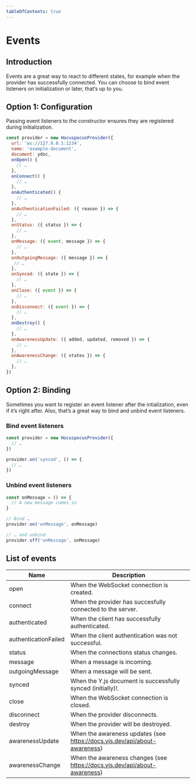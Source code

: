 ```yaml
---
tableOfContents: true
---
```


# Events

## Introduction
Events are a great way to react to different states, for example when the provider has successfully connected. You can choose to bind event listeners on initialization or later, that’s up to you.

## Option 1: Configuration
Passing event listeners to the constructor ensures they are registered during initialization.

```js
const provider = new HocuspocusProvider({
  url: 'ws://127.0.0.1:1234',
  name: 'example-document',
  document: ydoc,
  onOpen() {
    // …
  },
  onConnect() {
    // …
  },
  onAuthenticated() {
    // …
  },
  onAuthenticationFailed: ({ reason }) => {
    // …
  },
  onStatus: ({ status }) => {
    // …
  },
  onMessage: ({ event, message }) => {
    // …
  },
  onOutgoingMessage: ({ message }) => {
   // …
  },
  onSynced: ({ state }) => {
    // …
  },
  onClose: ({ event }) => {
    // …
  },
  onDisconnect: ({ event }) => {
    // …
  },
  onDestroy() {
    // …
  },
  onAwarenessUpdate: ({ added, updated, removed }) => {
    // …
  },
  onAwarenessChange: ({ states }) => {
    // …
  },
})
```

## Option 2: Binding
Sometimes you want to register an event listener after the intialization, even if it’s right after. Also, that’s a great way to bind and unbind event listeners.

### Bind event listeners

```js
const provider = new HocuspocusProvider({
  // …
})

provider.on('synced', () => {
  // …
})
```

### Unbind event listeners

```js
const onMessage = () => {
  // A new message comes in
}

// Bind …
provider.on('onMessage', onMessage)

// … and unbind.
provider.off('onMessage', onMessage)
```

## List of events

| Name                 | Description                                                                |
|----------------------|----------------------------------------------------------------------------|
| open                 | When the WebSocket connection is created.                                  |
| connect              | When the provider has succesfully connected to the server.                 |
| authenticated        | When the client has successfully authenticated.                            |
| authenticationFailed | When the client authentication was not successful.                         |
| status               | When the connections status changes.                                       |
| message              | When a message is incoming.                                                |
| outgoingMessage      | When a message will be sent.                                               |
| synced               | When the Y.js document is successfully synced (initially)!.                |
| close                | When the WebSocket connection is closed.                                   |
| disconnect           | When the provider disconnects.                                             |
| destroy              | When the provider will be destroyed.                                       |
| awarenessUpdate      | When the awareness updates  (see https://docs.yjs.dev/api/about-awareness) |
| awarenessChange      | When the awareness changes  (see https://docs.yjs.dev/api/about-awareness) |

